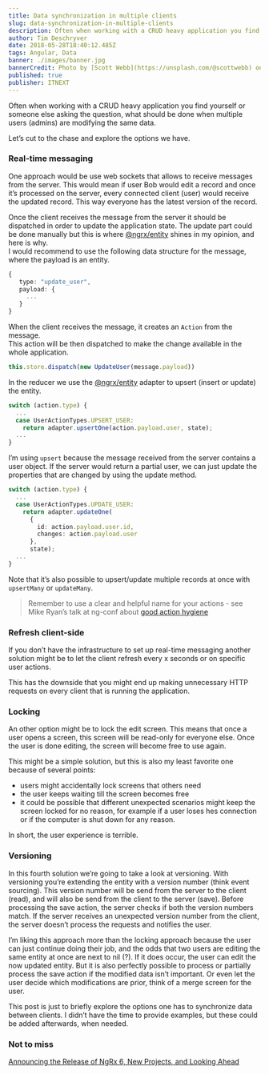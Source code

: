 ```yaml
---
title: Data synchronization in multiple clients
slug: data-synchronization-in-multiple-clients
description: Often when working with a CRUD heavy application you find yourself or someone else asking the question, what should be done when multiple users are using the same screens at the same time.
author: Tim Deschryver
date: 2018-05-28T18:40:12.485Z
tags: Angular, Data
banner: ./images/banner.jpg
bannerCredit: Photo by [Scott Webb](https://unsplash.com/@scottwebb) on [Unsplash](https://unsplash.com)
published: true
publisher: ITNEXT
---
```


Often when working with a CRUD heavy application you find yourself or someone else asking the question, what should be done when multiple users (admins) are modifying the same data.

Let’s cut to the chase and explore the options we have.

### Real-time messaging

One approach would be use web sockets that allows to receive messages from the server. This would mean if user Bob would edit a record and once it’s processed on the server, every connected client (user) would receive the updated record. This way everyone has the latest version of the record.

Once the client receives the message from the server it should be dispatched in order to update the application state. The update part could be done manually but this is where [@ngrx/entity](https://github.com/ngrx/platform/tree/master/docs/entity) shines in my opinion, and here is why.  
I would recommend to use the following data structure for the message, where the payload is an entity.

```ts
{
   type: "update_user",
   payload: {
     ...
   }
}
```

When the client receives the message, it creates an `Action` from the message.  
This action will be then dispatched to make the change available in the whole application.

```ts
this.store.dispatch(new UpdateUser(message.payload))
```

In the reducer we use the [@ngrx/entity](https://www.youtube.com/watch?v=JmnsEvoy-gY) adapter to upsert (insert or update) the entity.

```ts
switch (action.type) {
  ...
  case UserActionTypes.UPSERT_USER:
    return adapter.upsertOne(action.payload.user, state);
  ...
}
```

I’m using `upsert` because the message received from the server contains a user object. If the server would return a partial user, we can just update the properties that are changed by using the update method.

```ts
switch (action.type) {
  ...
  case UserActionTypes.UPDATE_USER:
    return adapter.updateOne(
      {
        id: action.payload.user.id,
        changes: action.payload.user
      },
      state);
  ...
}
```

Note that it’s also possible to upsert/update multiple records at once with `upsertMany` or `updateMany`.

> Remember to use a clear and helpful name for your actions - see Mike Ryan’s talk at ng-conf about [good action hygiene](https://www.youtube.com/watch?v=JmnsEvoy-gY)

### Refresh client-side

If you don’t have the infrastructure to set up real-time messaging another solution might be to let the client refresh every x seconds or on specific user actions.

This has the downside that you might end up making unnecessary HTTP requests on every client that is running the application.

### Locking

An other option might be to lock the edit screen. This means that once a user opens a screen, this screen will be read-only for everyone else. Once the user is done editing, the screen will become free to use again.

This might be a simple solution, but this is also my least favorite one because of several points:

- users might accidentally lock screens that others need
- the user keeps waiting till the screen becomes free
- it could be possible that different unexpected scenarios might keep the screen locked for no reason, for example if a user loses hes connection or if the computer is shut down for any reason.

In short, the user experience is terrible.

### Versioning

In this fourth solution we’re going to take a look at versioning. With versioning you’re extending the entity with a version number (think event sourcing). This version number will be send from the server to the client (read), and will also be send from the client to the server (save). Before processing the save action, the server checks if both the version numbers match. If the server receives an unexpected version number from the client, the server doesn’t process the requests and notifies the user.

I’m liking this approach more than the locking approach because the user can just continue doing their job, and the odds that two users are editing the same entity at once are next to nil (?). If it does occur, the user can edit the now updated entity. But it is also perfectly possible to process or partially process the save action if the modified data isn’t important. Or even let the user decide which modifications are prior, think of a merge screen for the user.

This post is just to briefly explore the options one has to synchronize data between clients. I didn’t have the time to provide examples, but these could be added afterwards, when needed.

### Not to miss

[Announcing the Release of NgRx 6, New Projects, and Looking Ahead](https://medium.com/ngrx/announcing-the-release-of-ngrx-6-new-projects-and-looking-ahead-5fc30bed260b)
